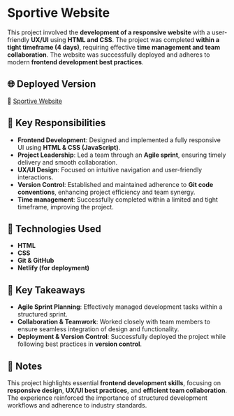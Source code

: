 # Sportive Website
This project involved the **development of a responsive website** with a user-friendly **UX/UI** using **HTML and CSS**. The project was completed **within a tight timeframe (4 days)**, requiring effective **time management and team collaboration**. The website was successfully deployed and adheres to modern **frontend development best practices**.

## 🌐 Deployed Version
🔗 [Sportive Website](https://sportive-web.netlify.app/)

## 🎯 Key Responsibilities
- **Frontend Development**: Designed and implemented a fully responsive UI using **HTML & CSS (JavaScript)**.
- **Project Leadership**: Led a team through an **Agile sprint**, ensuring timely delivery and smooth collaboration.
- **UX/UI Design**: Focused on intuitive navigation and user-friendly interactions.
- **Version Control**: Established and maintained adherence to **Git code conventions**, enhancing project efficiency and team synergy.
- **Time management**: Successfully completed within a limited and tight timeframe, improving the project.

## 🔧 Technologies Used
- **HTML**
- **CSS**
- **Git & GitHub**
- **Netlify (for deployment)**

## 🚀 Key Takeaways
- **Agile Sprint Planning**: Effectively managed development tasks within a structured sprint.
- **Collaboration & Teamwork**: Worked closely with team members to ensure seamless integration of design and functionality.
- **Deployment & Version Control**: Successfully deployed the project while following best practices in **version control**.

## 📌 Notes
This project highlights essential **frontend development skills**, focusing on **responsive design**, **UX/UI best practices**, and **efficient team collaboration**. The experience reinforced the importance of structured development workflows and adherence to industry standards.
